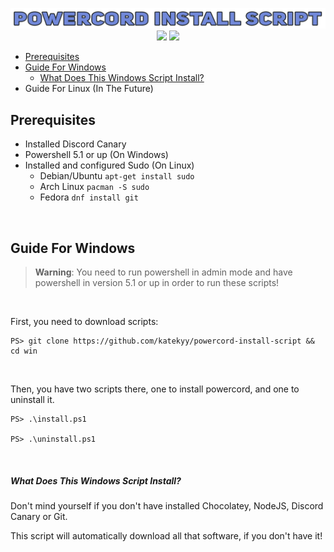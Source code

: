 

<div align="center">
  <p>
    <img src="/img.png"/>
    <a href="#powercord-install-script"><img src="https://img.shields.io/github/license/katekyy/powercord-install-script?color=%237289da&style=flat-square"/><a/>
    <a href="#powercord-install-script"><img src="https://img.shields.io/github/commit-activity/w/katekyy/powercord-install-script?color=%237289da&style=flat-square"/><a/>
  </p>
</div>

- [Prerequisites](#prerequisites)
- [Guide For Windows](#guide-for-windows)
  - [What Does This Windows Script Install?](#what-does-this-windows-script-install)
- Guide For Linux (In The Future)

## Prerequisites
- Installed Discord Canary
- Powershell 5.1 or up (On Windows)
- Installed and configured Sudo (On Linux)
  - Debian/Ubuntu `apt-get install sudo`
  - Arch Linux `pacman -S sudo`
  - Fedora `dnf install git`

<br/>

## Guide For Windows

> **Warning**:
> You need to run powershell in admin mode and have powershell in version 5.1 or up in order to run these scripts!

<br/>

First, you need to download scripts:
```
PS> git clone https://github.com/katekyy/powercord-install-script && cd win
```

<br/>

Then, you have two scripts there, one to install powercord, and one to uninstall it.
```
PS> .\install.ps1

PS> .\uninstall.ps1
```

<br/>

##### What Does This Windows Script Install?
Don't mind yourself if you don't have installed Chocolatey, NodeJS, Discord Canary or Git.

This script will automatically download all that software, if you don't have it!
